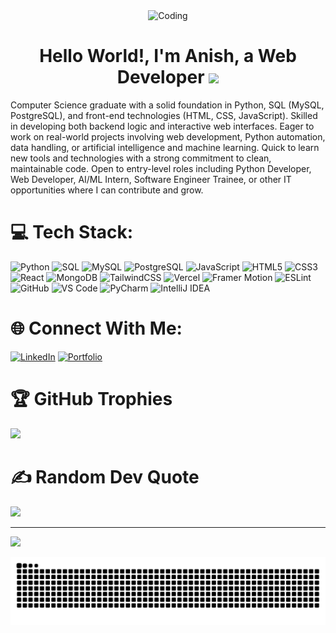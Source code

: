 <div align="center">
  <img alt="Coding" width="300" src="https://cdn.dribbble.com/users/1162077/screenshots/3848914/programmer.gif">
  
  <h1>Hello World!, I'm Anish, a Web Developer <img src="https://media.giphy.com/media/hvRJCLFzcasrR4ia7z/giphy.gif" width="35"></h1>
</div>

Computer Science graduate with a solid foundation in Python, SQL (MySQL, PostgreSQL), and front-end technologies (HTML, CSS, JavaScript). Skilled in developing both backend logic and interactive web interfaces. Eager to work on real-world projects involving web development, Python automation, data handling, or artificial intelligence and machine learning. Quick to learn new tools and technologies with a strong commitment to clean, maintainable code. Open to entry-level roles including Python Developer, Web Developer, AI/ML Intern, Software Engineer Trainee, or other IT opportunities where I can contribute and grow.

# 💻 Tech Stack:

![Python](https://img.shields.io/badge/python-%233776AB.svg?style=for-the-badge&logo=python&logoColor=white)
![SQL](https://img.shields.io/badge/sql-%230074C1.svg?style=for-the-badge&logo=sqlite&logoColor=white)
![MySQL](https://img.shields.io/badge/mysql-%2300f.svg?style=for-the-badge&logo=mysql&logoColor=white)
![PostgreSQL](https://img.shields.io/badge/postgresql-%23316192.svg?style=for-the-badge&logo=postgresql&logoColor=white)
![JavaScript](https://img.shields.io/badge/javascript-%23F7DF1E.svg?style=for-the-badge&logo=javascript&logoColor=black)
![HTML5](https://img.shields.io/badge/html5-%23E34F26.svg?style=for-the-badge&logo=html5&logoColor=white)
![CSS3](https://img.shields.io/badge/css3-%231572B6.svg?style=for-the-badge&logo=css3&logoColor=white)
![React](https://img.shields.io/badge/react-%2320232a.svg?style=for-the-badge&logo=react&logoColor=%2361DAFB)
![MongoDB](https://img.shields.io/badge/mongodb-%234ea94b.svg?style=for-the-badge&logo=mongodb&logoColor=white)
![TailwindCSS](https://img.shields.io/badge/tailwindcss-%2338B2AC.svg?style=for-the-badge&logo=tailwind-css&logoColor=white)
![Vercel](https://img.shields.io/badge/vercel-%23000000.svg?style=for-the-badge&logo=vercel&logoColor=white)
![Framer Motion](https://img.shields.io/badge/framer%20motion-%23e100ff.svg?style=for-the-badge&logo=framer&logoColor=white)
![ESLint](https://img.shields.io/badge/eslint-%234B32C3.svg?style=for-the-badge&logo=eslint&logoColor=white)
![GitHub](https://img.shields.io/badge/github-%23121011.svg?style=for-the-badge&logo=github&logoColor=white)
![VS Code](https://img.shields.io/badge/VS%20Code-007ACC?style=for-the-badge&logo=visual-studio-code&logoColor=white)
![PyCharm](https://img.shields.io/badge/pycharm-%23000000.svg?style=for-the-badge&logo=pycharm&logoColor=white)
![IntelliJ IDEA](https://img.shields.io/badge/intellij%20idea-%23000000.svg?style=for-the-badge&logo=intellijidea&logoColor=white)


# 🌐 Connect With Me:

[![LinkedIn](https://img.shields.io/badge/LinkedIn-0077B5?style=for-the-badge&logo=linkedin&logoColor=white)](https://www.linkedin.com/in/anish-shukla-07633b2bb)
[![Portfolio](https://img.shields.io/badge/Portfolio-FF5722?style=for-the-badge&logo=google-chrome&logoColor=white)](https://resume-phi-beige-64.vercel.app/)

# 🏆 GitHub Trophies

![](https://github-profile-trophy.vercel.app/?username=shuklaji7058&theme=radical&no-frame=false&no-bg=true&margin-w=4)

# ✍️ Random Dev Quote

![](https://quotes-github-readme.vercel.app/api?type=horizontal&theme=radical)

---

[![](https://visitcount.itsvg.in/api?id=shuklaji7058&icon=0&color=0)](https://visitcount.itsvg.in)

<picture>
  <source media="(prefers-color-scheme: dark)" srcset="https://raw.githubusercontent.com/shuklaji7058/readme/output/github-snake-dark.svg" />
  <source media="(prefers-color-scheme: light)" srcset="https://raw.githubusercontent.com/shuklaji7058/readme/output/github-snake.svg" />
  <img alt="github-snake" src="https://raw.githubusercontent.com/shuklaji7058/readme/output/github-snake.svg" />
</picture>
